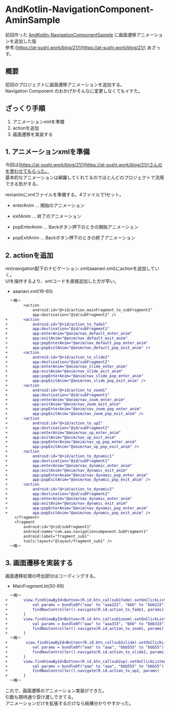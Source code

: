 # AndKotlin-NavigationComponent-AminSample
前回作った [AndKotlin-NavigationComponentSample](https://github.com/aaaa1597/AndKotlin-NavigationComponentSample.git) に画面遷移アニメーションを追加した版  
参考:[https://at-sushi.work/blog/21/](https://at-sushi.work/blog/21/) あざっす。

## 概要
前回のプロジェクトに画面遷移アニメーションを追加する。  
Navigation Component のおかげかそんなに変更しなくてもイケた。

## ざっくり手順
1. アニメーションxmlを準備
2. actionを追加
3. 画面遷移を実装する

## 1. アニメーションxmlを準備
今回は[https://at-sushi.work/blog/21/](https://at-sushi.work/blog/21/)さんのを使わせてもらった。  
基本的なアニメーションは網羅してくれてるのでほとんどのプロジェクトで流用できる気がする。

res\animにxmlファイルを準備する。4ファイルで1セット。

- enterAnim ... 開始のアニメーション

- exitAnim ... 終了のアニメーション

- popEnterAnim ... Backボタン押下のときの開始アニメーション

- popExitAnim ... Backボタン押下のときの終了アニメーション

## 2. actionを追加

res\navigation配下のナビゲーション.xml(aaanavi.xml)にactionを追加していく。  
UIを操作するより、xmlコードを直接追加した方が早い。  

- aaanavi.xml(19-60)
```diff xml:aaanavi.xml
  ～略～
        <action
            android:id="@+id/action_mainFragment_to_subFragment2"
            app:destination="@id/subFragment2" />
+       <action
+           android:id="@+id/action_to_fade1"
+           app:destination="@id/subFragment1"
+           app:enterAnim="@anim/nav_default_enter_anim"
+           app:exitAnim="@anim/nav_default_exit_anim"
+           app:popEnterAnim="@anim/nav_default_pop_enter_anim"
+           app:popExitAnim="@anim/nav_default_pop_exit_anim" />
+       <action
+           android:id="@+id/action_to_slide2"
+           app:destination="@id/subFragment2"
+           app:enterAnim="@anim/nav_slide_enter_anim"
+           app:exitAnim="@anim/nav_slide_exit_anim"
+           app:popEnterAnim="@anim/nav_slide_pop_enter_anim"
+           app:popExitAnim="@anim/nav_slide_pop_exit_anim" />
+       <action
+           android:id="@+id/action_to_zoom1"
+           app:destination="@id/subFragment1"
+           app:enterAnim="@anim/nav_zoom_enter_anim"
+           app:exitAnim="@anim/nav_zoom_exit_anim"
+           app:popEnterAnim="@anim/nav_zoom_pop_enter_anim"
+           app:popExitAnim="@anim/nav_zoom_pop_exit_anim" />
+       <action
+           android:id="@+id/action_to_up2"
+           app:destination="@id/subFragment2"
+           app:enterAnim="@anim/nav_up_enter_anim"
+           app:exitAnim="@anim/nav_up_exit_anim"
+           app:popEnterAnim="@anim/nav_up_pop_enter_anim"
+           app:popExitAnim="@anim/nav_up_pop_exit_anim" />
+       <action
+           android:id="@+id/action_to_dynamic1"
+           app:destination="@id/subFragment1"
+           app:enterAnim="@anim/nav_dynamic_enter_anim"
+           app:exitAnim="@anim/nav_dynamic_exit_anim"
+           app:popEnterAnim="@anim/nav_dynamic_pop_enter_anim"
+           app:popExitAnim="@anim/nav_dynamic_pop_exit_anim" />
+       <action
+           android:id="@+id/action_to_dynamic2"
+           app:destination="@id/subFragment2"
+           app:enterAnim="@anim/nav_dynamic_enter_anim"
+           app:exitAnim="@anim/nav_dynamic_exit_anim"
+           app:popEnterAnim="@anim/nav_dynamic_pop_enter_anim"
+           app:popExitAnim="@anim/nav_dynamic_pop_exit_anim" />
    </fragment>
    <fragment
        android:id="@+id/subFragment1"
        android:name="com.aaa.navigationcomponent.SubFragment1"
        android:label="fragment_sub1"
        tools:layout="@layout/fragment_sub1" />
  ～略～
```

## 3. 画面遷移を実装する

画面遷移処理の呼出部分はコーディングする。

- MainFragment.kt(50-69)
```diff kotlin:MainFragment.kt
  ～略～
+       view.findViewById<Button>(R.id.btn_callsub1fade).setOnClickListener {
+           val params = bundleOf("aaa" to "aaa222", "bbb" to "bbb222")
+           findNavController().navigate(R.id.action_to_fade1, params)
+       }
+       view.findViewById<Button>(R.id.btn_callsub1zoom).setOnClickListener {
+           val params = bundleOf("aaa" to "aaa333", "bbb" to "bbb333")
+           findNavController().navigate(R.id.action_to_zoom1, params)
+       }
  ～略～
+        view.findViewById<Button>(R.id.btn_callsub2slide).setOnClickListener {
+           val params = bundleOf("aaa" to "aaa", "bbb555" to "bbb55")
+           findNavController().navigate(R.id.action_to_slide2, params)
+       }
+       view.findViewById<Button>(R.id.btn_callsub2up).setOnClickListener {
+           val params = bundleOf("aaa" to "aaa", "bbb555" to "bbb55")
+           findNavController().navigate(R.id.action_to_up2, params)
+       }
  ～略～
```

これで、画面遷移のアニメーション実装ができた。  
引数も期待通り受け渡しできてる。  
アニメーションだけを拡張するだけなら結構分かりやすかった。
